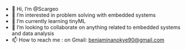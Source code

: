 - 👋 Hi, I’m @Scargeo
- 👀 I’m interested in problem solving with embedded systems 
- 🌱 I’m currently learning tinyML
- 💞️ I’m looking to collaborate on anything related to embedded systems and data analysis 
- 📫 How to reach me : on Gmail: benjaminanokye90@gmail.com

<!---
Scargeo/Scargeo is a ✨ special ✨ repository because its `README.md` (this file) appears on your GitHub profile.
You can click the Preview link to take a look at your changes.
--->
